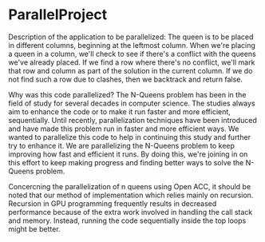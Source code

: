 # ParallelProject

Description of the application to be parallelized:
The queen is to be placed in different columns, beginning at the leftmost column. When we're placing a queen in a column, we'll check to see if there's a conflict with the queens we've already placed. If we find a row where there's no conflict, we'll mark that row and column as part of the solution in the current column. If we do not find such a row due to clashes, then we backtrack and return false.

Why was this code parallelized?
The N-Queens problem has been in the field of study for several decades in computer science. The studies always aim to enhance the code or to make it run faster and more efficient, sequentially. Until recently, parallelization techniques have been introduced and have made this problem run in faster and more efficient ways. We wanted to parallelize this code to help in continuing this study and further try to enhance it. We are parallelizing the N-Queens problem to keep improving how fast and efficient it runs. By doing this, we're joining in on this effort to keep making progress and finding better ways to solve the N-Queens problem.


Concercning the parallelization of n queens using Open ACC, it should be noted that our method of implementation which relies mainly on recursion. Recursion in GPU programming frequently results in decreased performance because of the extra work involved in handling the call stack and memory. Instead, running the code sequentially inside the top loops might be better.
